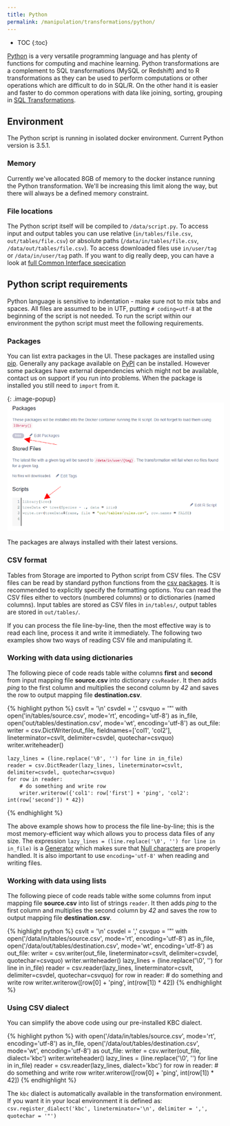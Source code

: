 ```yaml
---
title: Python
permalink: /manipulation/transformations/python/
---
```


* TOC
{:toc}

[Python](https://www.python.org/about/) is a very versatile programming language and has plenty of functions for computing and machine learning. Python transformations are a complement to SQL transformations (MySQL or Redshift) and to R transformations 
as they can be used to perform computations or other operations which are difficult to do in SQL/R. On the other hand it 
is easier and faster to do common operations with data like joining, sorting, grouping in 
[SQL Transformations](/manipulation/transformations/). 

## Environment

The Python script is running in isolated docker environment. Current Python version is 3.5.1.

### Memory
Currently we've allocated 8GB of memory to the docker instance running the Python transformation. We'll be increasing this limit along the way, but there will always be a defined memory constraint.

### File locations
The Python script itself will be compiled to `/data/script.py`. To access input and output tables you can use 
relative (`in/tables/file.csv`, `out/tables/file.csv`) or absolute paths (`/data/in/tables/file.csv`, `/data/out/tables/file.csv`). 
To access downloaded files use `in/user/tag` or `/data/in/user/tag` path. If you want to dig really deep, you can
have a look at [full Common Interface specication](http://developers.keboola.com/extend/common-interface/)

## Python script requirements
Python language is sensitive to indentation - make sure not to mix tabs and spaces. All files are assumed to be in UTF, putting 
`# coding=utf-8` at the beginning of the script is not needed. To run the script within our environment the python script must
meet the following requirements. 

### Packages
You can list extra packages in the UI. These packages are installed using [pip](https://pypi.python.org/pypi/pip). 
Generally any package available on [PyPI](https://pypi.python.org/) can be installed. However some packages have external
dependencies which might not be available, contact us on support if you run into problems.
When the package is installed you still need to `import` from it.

{: .image-popup}
![Screenshot - Package Configuration](/manipulation/transformations/python/packages.png)

The packages are always installed with their latest versions.

### CSV format
Tables from Storage are imported to Python script from CSV files. The CSV files can be read by standard python functions
from the [csv packages](https://docs.python.org/3/library/csv.html). It is recommended to explicitly specify the formatting 
options. You can read the CSV files either to vectors (numbered columns) or to dictionaries (named columns). Input tables 
are stored as CSV files in `in/tables/`, output tables are stored in `out/tables/`. 

If you can process the file line-by-line, then the most effective way is to read each line, process it and write 
it immediately. The following two examples show two ways of reading CSV file and manipulating it.

### Working with data using dictionaries

The following piece of code reads table withe columns **first** and **second** from input mapping 
file **source.csv** into dictionary `csvReader`. It then adds *ping* to the first column and multiplies the 
second column by *42* and saves the row to output mapping file **destination.csv**.

{% highlight python %}
csvlt = '\n'
csvdel = ','
csvquo = '"'
with open('in/tables/source.csv', mode='rt', encoding='utf-8') as in_file, open('out/tables/destination.csv', mode='wt', encoding='utf-8') as out_file:
    writer = csv.DictWriter(out_file, fieldnames=['col1', 'col2'], lineterminator=csvlt, delimiter=csvdel, quotechar=csvquo)
    writer.writeheader()

    lazy_lines = (line.replace('\0', '') for line in in_file)
    reader = csv.DictReader(lazy_lines, lineterminator=csvlt, delimiter=csvdel, quotechar=csvquo)
    for row in reader:
        # do something and write row
        writer.writerow({'col1': row['first'] + 'ping', 'col2': int(row['second']) * 42})
{% endhighlight %}

The above example shows how to process the file line-by-line; this is the most memory-efficient way which
allows you to process data files of any size. The expression
`lazy_lines = (line.replace('\0', '') for line in in_file)` is a
[Generator](https://wiki.python.org/moin/Generators) which makes sure that
[Null characters](https://en.wikipedia.org/wiki/Null_character) are properly handled.
It is also important to use `encoding='utf-8'` when reading and writing files.

### Working with data using lists

The following piece of code reads table withe some columns from input mapping file **source.csv** into list of 
strings `reader`. It then adds *ping* to the first column and multiplies the second column by *42* and saves 
the row to output mapping file **destination.csv**.

{% highlight python %}
csvlt = '\n'
csvdel = ','
csvquo = '"'
with open('/data/in/tables/source.csv', mode='rt', encoding='utf-8') as in_file, open('/data/out/tables/destination.csv', mode='wt', encoding='utf-8') as out_file:
    writer = csv.writer(out_file, lineterminator=csvlt, delimiter=csvdel, quotechar=csvquo)
    writer.writeheader()
    lazy_lines = (line.replace('\0', '') for line in in_file)
    reader = csv.reader(lazy_lines, lineterminator=csvlt, delimiter=csvdel, quotechar=csvquo)
    for row in reader:
        # do something and write row
        writer.writerow([row[0] + 'ping', int(row[1]) * 42])
{% endhighlight %}

### Using CSV dialect
You can simplify the above code using our pre-installed KBC dialect.

{% highlight python %}
with open('/data/in/tables/source.csv', mode='rt', encoding='utf-8') as in_file, open('/data/out/tables/destination.csv', mode='wt', encoding='utf-8') as out_file:
    writer = csv.writer(out_file, dialect='kbc')
    writer.writeheader()
    lazy_lines = (line.replace('\0', '') for line in in_file)
    reader = csv.reader(lazy_lines, dialect='kbc')
    for row in reader:
        # do something and write row
        writer.writerow([row[0] + 'ping', int(row[1]) * 42])
{% endhighlight %}

The `kbc` dialect is automatically available in the transformation environment. If you want it in your local environment 
it is defined as:
`csv.register_dialect('kbc', lineterminator='\n', delimiter = ',', quotechar = '"')`

